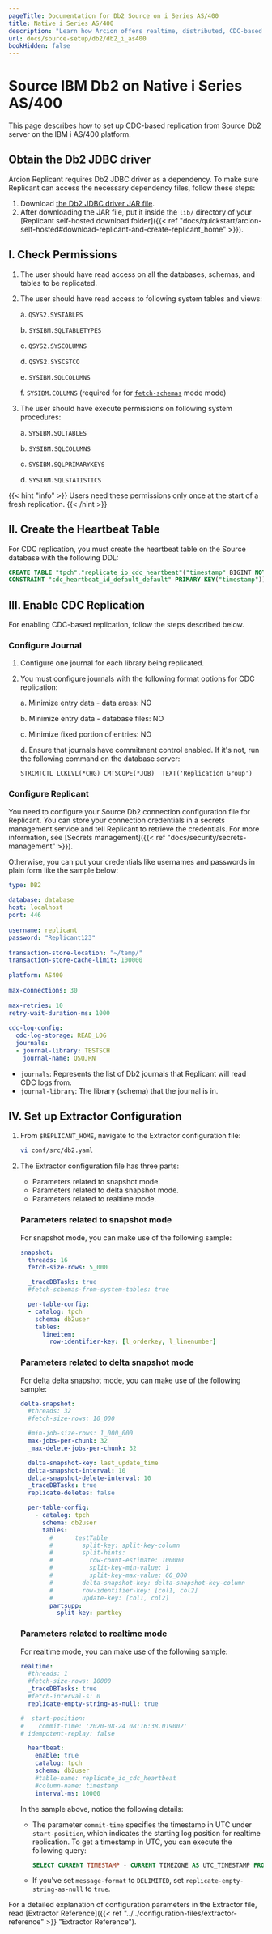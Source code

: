 ```yaml
---
pageTitle: Documentation for Db2 Source on i Series AS/400
title: Native i Series AS/400
description: "Learn how Arcion offers realtime, distributed, CDC-based replication on Db2 i Series AS/400 platform."
url: docs/source-setup/db2/db2_i_as400
bookHidden: false
---
```


# Source IBM Db2 on Native i Series AS/400

This page describes how to set up CDC-based replication from Source Db2 server on the IBM i AS/400 platform.

## Obtain the Db2 JDBC driver
Arcion Replicant requires Db2 JDBC driver as a dependency. To make sure Replicant can access the necessary dependency files, follow these steps:

1. Download [the Db2 JDBC driver JAR file](https://repo1.maven.org/maven2/com/ibm/db2/jcc/db2jcc/db2jcc4/db2jcc-db2jcc4.jar). 
2. After downloading the JAR file, put it inside the `lib/` directory of your [Replicant self-hosted download folder]({{< ref "docs/quickstart/arcion-self-hosted#download-replicant-and-create-replicant_home" >}}).

## I. Check Permissions

1. The user should have read access on all the databases, schemas, and tables to be replicated.

2. The user should have read access to following system tables and views:
  
    a. `QSYS2.SYSTABLES`

    b. `SYSIBM.SQLTABLETYPES`

    c. `QSYS2.SYSCOLUMNS`

    d. `QSYS2.SYSCSTCO`

    e. `SYSIBM.SQLCOLUMNS`

    f. `SYSIBM.COLUMNS` (required for for [`fetch-schemas`](/docs/new-doc-layout/running-replicant/#fetch-schemas) mode mode)

3. The user should have execute permissions on following system procedures:

    a. `SYSIBM.SQLTABLES`

    b. `SYSIBM.SQLCOLUMNS`

    c. `SYSIBM.SQLPRIMARYKEYS`

    d. `SYSIBM.SQLSTATISTICS`

{{< hint "info" >}}
Users need these permissions only once at the start of a fresh replication.
{{< /hint >}}

## II. Create the Heartbeat Table

For CDC replication, you must create the heartbeat table on the Source database with the following DDL:

```SQL
CREATE TABLE "tpch"."replicate_io_cdc_heartbeat"("timestamp" BIGINT NOT NULL, 
CONSTRAINT "cdc_heartbeat_id_default_default" PRIMARY KEY("timestamp"))
```

## III. Enable CDC Replication

For enabling CDC-based replication, follow the steps described below.

### Configure Journal

1. Configure one journal for each library being replicated.

2.  You must configure journals with the following format options for CDC replication:

    a. Minimize entry data - data areas: NO

    b. Minimize entry data - database files: NO

    c. Minimize fixed portion of entries: NO

    d. Ensure that journals have commitment control enabled. If it's not, run the following command on the database server:

      ```SH
      STRCMTCTL LCKLVL(*CHG) CMTSCOPE(*JOB)  TEXT('Replication Group')
      ```

### Configure Replicant

You need to configure your Source Db2 connection configuration file for Replicant. You can store your connection credentials in a secrets management service and tell Replicant to retrieve the credentials. For more information, see [Secrets management]({{< ref "docs/security/secrets-management" >}}). 
    
Otherwise, you can put your credentials like usernames and passwords in plain form like the sample below:

```YAML
type: DB2
 
database: database
host: localhost
port: 446
 
username: replicant
password: "Replicant123"
 
transaction-store-location: "~/temp/"
transaction-store-cache-limit: 100000
 
platform: AS400
 
max-connections: 30
 
max-retries: 10
retry-wait-duration-ms: 1000
 
cdc-log-config:
  cdc-log-storage: READ_LOG
  journals:
  - journal-library: TESTSCH
    journal-name: QSQJRN
```

- `journals`: Represents the list of Db2 journals that Replicant will read CDC logs from.
- `journal-library`: The library (schema) that the journal is in.


## IV. Set up Extractor Configuration

1. From `$REPLICANT_HOME`, navigate to the Extractor configuration file:
   ```BASH
   vi conf/src/db2.yaml
   ```

2. The Extractor configuration file has three parts:

    - Parameters related to snapshot mode.
    - Parameters related to delta snapshot mode.
    - Parameters related to realtime mode.

    ### Parameters related to snapshot mode
    For snapshot mode, you can make use of the following sample:

    ```YAML
    snapshot:
      threads: 16
      fetch-size-rows: 5_000

      _traceDBTasks: true
      #fetch-schemas-from-system-tables: true

      per-table-config:
      - catalog: tpch
        schema: db2user
        tables:
          lineitem:
            row-identifier-key: [l_orderkey, l_linenumber]
    ```

    ### Parameters related to delta snapshot mode
    For delta delta snapshot mode, you can make use of the following sample:

    ```YAML
    delta-snapshot:
      #threads: 32
      #fetch-size-rows: 10_000

      #min-job-size-rows: 1_000_000
      max-jobs-per-chunk: 32
      _max-delete-jobs-per-chunk: 32

      delta-snapshot-key: last_update_time
      delta-snapshot-interval: 10
      delta-snapshot-delete-interval: 10
      _traceDBTasks: true
      replicate-deletes: false
    
      per-table-config:
        - catalog: tpch
          schema: db2user
          tables:
            #      testTable
            #        split-key: split-key-column
            #        split-hints:
            #          row-count-estimate: 100000 
            #          split-key-min-value: 1 
            #          split-key-max-value: 60_000
            #        delta-snapshot-key: delta-snapshot-key-column
            #        row-identifier-key: [col1, col2]
            #        update-key: [col1, col2]
            partsupp:
              split-key: partkey
    ```

    ### Parameters related to realtime mode
    For realtime mode, you can make use of the following sample:
    
    ```YAML
    realtime:
      #threads: 1
      #fetch-size-rows: 10000
      _traceDBTasks: true
      #fetch-interval-s: 0
      replicate-empty-string-as-null: true

    #  start-position:
    #    commit-time: '2020-08-24 08:16:38.019002'
    # idempotent-replay: false

      heartbeat:
        enable: true
        catalog: tpch
        schema: db2user
        #table-name: replicate_io_cdc_heartbeat
        #column-name: timestamp
        interval-ms: 10000
    ```

    In the sample above, notice the following details:
    
    - The parameter `commit-time` specifies the timestamp in UTC under `start-position`, which indicates the starting log position for realtime replication. To get a timestamp in UTC, you can execute the following query:

      ```SQL
      SELECT CURRENT TIMESTAMP - CURRENT TIMEZONE AS UTC_TIMESTAMP FROM SYSIBM.SYSDUMMY1
      ```
    - If you've set `message-format` to `DELIMITED`, set `replicate-empty-string-as-null` to `true`.

For a detailed explanation of configuration parameters in the Extractor file, read [Extractor Reference]({{< ref "../../configuration-files/extractor-reference" >}} "Extractor Reference").